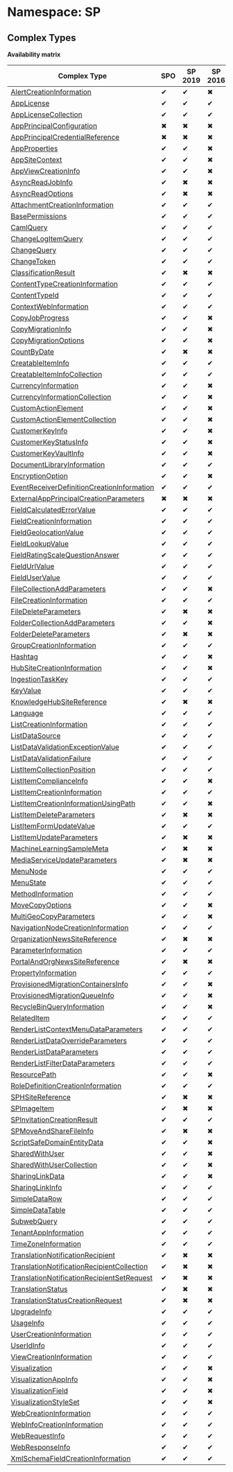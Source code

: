 # Namespace: SP

## Complex Types

**Availability matrix**

Complex Type | SPO | SP 2019 | SP 2016 | SP 2013
----------|-----|---------|---------|--------
[AlertCreationInformation](./ComplexTypes/AlertCreationInformation.md) | ✔ | ✔ | ✖ | ✖
[AppLicense](./ComplexTypes/AppLicense.md) | ✔ | ✔ | ✔ | ✔
[AppLicenseCollection](./ComplexTypes/AppLicenseCollection.md) | ✔ | ✔ | ✔ | ✔
[AppPrincipalConfiguration](./ComplexTypes/AppPrincipalConfiguration.md) | ✖ | ✖ | ✖ | ✔
[AppPrincipalCredentialReference](./ComplexTypes/AppPrincipalCredentialReference.md) | ✖ | ✖ | ✖ | ✔
[AppProperties](./ComplexTypes/AppProperties.md) | ✔ | ✔ | ✖ | ✖
[AppSiteContext](./ComplexTypes/AppSiteContext.md) | ✔ | ✔ | ✖ | ✖
[AppViewCreationInfo](./ComplexTypes/AppViewCreationInfo.md) | ✔ | ✔ | ✖ | ✖
[AsyncReadJobInfo](./ComplexTypes/AsyncReadJobInfo.md) | ✔ | ✖ | ✖ | ✖
[AsyncReadOptions](./ComplexTypes/AsyncReadOptions.md) | ✔ | ✖ | ✖ | ✖
[AttachmentCreationInformation](./ComplexTypes/AttachmentCreationInformation.md) | ✔ | ✔ | ✔ | ✔
[BasePermissions](./ComplexTypes/BasePermissions.md) | ✔ | ✔ | ✔ | ✔
[CamlQuery](./ComplexTypes/CamlQuery.md) | ✔ | ✔ | ✔ | ✔
[ChangeLogItemQuery](./ComplexTypes/ChangeLogItemQuery.md) | ✔ | ✔ | ✔ | ✔
[ChangeQuery](./ComplexTypes/ChangeQuery.md) | ✔ | ✔ | ✔ | ✔
[ChangeToken](./ComplexTypes/ChangeToken.md) | ✔ | ✔ | ✔ | ✔
[ClassificationResult](./ComplexTypes/ClassificationResult.md) | ✔ | ✖ | ✖ | ✖
[ContentTypeCreationInformation](./ComplexTypes/ContentTypeCreationInformation.md) | ✔ | ✔ | ✔ | ✔
[ContentTypeId](./ComplexTypes/ContentTypeId.md) | ✔ | ✔ | ✔ | ✔
[ContextWebInformation](./ComplexTypes/ContextWebInformation.md) | ✔ | ✔ | ✔ | ✔
[CopyJobProgress](./ComplexTypes/CopyJobProgress.md) | ✔ | ✔ | ✖ | ✖
[CopyMigrationInfo](./ComplexTypes/CopyMigrationInfo.md) | ✔ | ✔ | ✖ | ✖
[CopyMigrationOptions](./ComplexTypes/CopyMigrationOptions.md) | ✔ | ✔ | ✖ | ✖
[CountByDate](./ComplexTypes/CountByDate.md) | ✔ | ✖ | ✖ | ✖
[CreatableItemInfo](./ComplexTypes/CreatableItemInfo.md) | ✔ | ✔ | ✔ | ✖
[CreatableItemInfoCollection](./ComplexTypes/CreatableItemInfoCollection.md) | ✔ | ✔ | ✔ | ✖
[CurrencyInformation](./ComplexTypes/CurrencyInformation.md) | ✔ | ✔ | ✖ | ✖
[CurrencyInformationCollection](./ComplexTypes/CurrencyInformationCollection.md) | ✔ | ✔ | ✖ | ✖
[CustomActionElement](./ComplexTypes/CustomActionElement.md) | ✔ | ✔ | ✖ | ✖
[CustomActionElementCollection](./ComplexTypes/CustomActionElementCollection.md) | ✔ | ✔ | ✖ | ✖
[CustomerKeyInfo](./ComplexTypes/CustomerKeyInfo.md) | ✔ | ✔ | ✖ | ✖
[CustomerKeyStatusInfo](./ComplexTypes/CustomerKeyStatusInfo.md) | ✔ | ✔ | ✖ | ✖
[CustomerKeyVaultInfo](./ComplexTypes/CustomerKeyVaultInfo.md) | ✔ | ✔ | ✖ | ✖
[DocumentLibraryInformation](./ComplexTypes/DocumentLibraryInformation.md) | ✔ | ✔ | ✔ | ✖
[EncryptionOption](./ComplexTypes/EncryptionOption.md) | ✔ | ✔ | ✖ | ✖
[EventReceiverDefinitionCreationInformation](./ComplexTypes/EventReceiverDefinitionCreationInformation.md) | ✔ | ✔ | ✔ | ✔
[ExternalAppPrincipalCreationParameters](./ComplexTypes/ExternalAppPrincipalCreationParameters.md) | ✖ | ✖ | ✖ | ✔
[FieldCalculatedErrorValue](./ComplexTypes/FieldCalculatedErrorValue.md) | ✔ | ✔ | ✔ | ✔
[FieldCreationInformation](./ComplexTypes/FieldCreationInformation.md) | ✔ | ✔ | ✔ | ✔
[FieldGeolocationValue](./ComplexTypes/FieldGeolocationValue.md) | ✔ | ✔ | ✔ | ✔
[FieldLookupValue](./ComplexTypes/FieldLookupValue.md) | ✔ | ✔ | ✔ | ✔
[FieldRatingScaleQuestionAnswer](./ComplexTypes/FieldRatingScaleQuestionAnswer.md) | ✔ | ✔ | ✔ | ✔
[FieldUrlValue](./ComplexTypes/FieldUrlValue.md) | ✔ | ✔ | ✔ | ✔
[FieldUserValue](./ComplexTypes/FieldUserValue.md) | ✔ | ✔ | ✔ | ✔
[FileCollectionAddParameters](./ComplexTypes/FileCollectionAddParameters.md) | ✔ | ✔ | ✖ | ✖
[FileCreationInformation](./ComplexTypes/FileCreationInformation.md) | ✔ | ✔ | ✔ | ✔
[FileDeleteParameters](./ComplexTypes/FileDeleteParameters.md) | ✔ | ✖ | ✖ | ✖
[FolderCollectionAddParameters](./ComplexTypes/FolderCollectionAddParameters.md) | ✔ | ✔ | ✖ | ✖
[FolderDeleteParameters](./ComplexTypes/FolderDeleteParameters.md) | ✔ | ✖ | ✖ | ✖
[GroupCreationInformation](./ComplexTypes/GroupCreationInformation.md) | ✔ | ✔ | ✔ | ✔
[Hashtag](./ComplexTypes/Hashtag.md) | ✔ | ✔ | ✖ | ✖
[HubSiteCreationInformation](./ComplexTypes/HubSiteCreationInformation.md) | ✔ | ✔ | ✖ | ✖
[IngestionTaskKey](./ComplexTypes/IngestionTaskKey.md) | ✔ | ✔ | ✔ | ✖
[KeyValue](./ComplexTypes/KeyValue.md) | ✔ | ✔ | ✔ | ✔
[KnowledgeHubSiteReference](./ComplexTypes/KnowledgeHubSiteReference.md) | ✔ | ✖ | ✖ | ✖
[Language](./ComplexTypes/Language.md) | ✔ | ✔ | ✔ | ✔
[ListCreationInformation](./ComplexTypes/ListCreationInformation.md) | ✔ | ✔ | ✔ | ✔
[ListDataSource](./ComplexTypes/ListDataSource.md) | ✔ | ✔ | ✔ | ✔
[ListDataValidationExceptionValue](./ComplexTypes/ListDataValidationExceptionValue.md) | ✔ | ✔ | ✔ | ✔
[ListDataValidationFailure](./ComplexTypes/ListDataValidationFailure.md) | ✔ | ✔ | ✔ | ✔
[ListItemCollectionPosition](./ComplexTypes/ListItemCollectionPosition.md) | ✔ | ✔ | ✔ | ✔
[ListItemComplianceInfo](./ComplexTypes/ListItemComplianceInfo.md) | ✔ | ✔ | ✖ | ✖
[ListItemCreationInformation](./ComplexTypes/ListItemCreationInformation.md) | ✔ | ✔ | ✔ | ✔
[ListItemCreationInformationUsingPath](./ComplexTypes/ListItemCreationInformationUsingPath.md) | ✔ | ✔ | ✖ | ✖
[ListItemDeleteParameters](./ComplexTypes/ListItemDeleteParameters.md) | ✔ | ✖ | ✖ | ✖
[ListItemFormUpdateValue](./ComplexTypes/ListItemFormUpdateValue.md) | ✔ | ✔ | ✔ | ✔
[ListItemUpdateParameters](./ComplexTypes/ListItemUpdateParameters.md) | ✔ | ✖ | ✖ | ✖
[MachineLearningSampleMeta](./ComplexTypes/MachineLearningSampleMeta.md) | ✔ | ✖ | ✖ | ✖
[MediaServiceUpdateParameters](./ComplexTypes/MediaServiceUpdateParameters.md) | ✔ | ✖ | ✖ | ✖
[MenuNode](./ComplexTypes/MenuNode.md) | ✔ | ✔ | ✔ | ✔
[MenuState](./ComplexTypes/MenuState.md) | ✔ | ✔ | ✔ | ✔
[MethodInformation](./ComplexTypes/MethodInformation.md) | ✔ | ✔ | ✔ | ✔
[MoveCopyOptions](./ComplexTypes/MoveCopyOptions.md) | ✔ | ✔ | ✖ | ✖
[MultiGeoCopyParameters](./ComplexTypes/MultiGeoCopyParameters.md) | ✔ | ✔ | ✖ | ✖
[NavigationNodeCreationInformation](./ComplexTypes/NavigationNodeCreationInformation.md) | ✔ | ✔ | ✔ | ✔
[OrganizationNewsSiteReference](./ComplexTypes/OrganizationNewsSiteReference.md) | ✔ | ✖ | ✖ | ✖
[ParameterInformation](./ComplexTypes/ParameterInformation.md) | ✔ | ✔ | ✔ | ✔
[PortalAndOrgNewsSiteReference](./ComplexTypes/PortalAndOrgNewsSiteReference.md) | ✔ | ✖ | ✖ | ✖
[PropertyInformation](./ComplexTypes/PropertyInformation.md) | ✔ | ✔ | ✔ | ✔
[ProvisionedMigrationContainersInfo](./ComplexTypes/ProvisionedMigrationContainersInfo.md) | ✔ | ✔ | ✖ | ✖
[ProvisionedMigrationQueueInfo](./ComplexTypes/ProvisionedMigrationQueueInfo.md) | ✔ | ✔ | ✖ | ✖
[RecycleBinQueryInformation](./ComplexTypes/RecycleBinQueryInformation.md) | ✔ | ✔ | ✖ | ✖
[RelatedItem](./ComplexTypes/RelatedItem.md) | ✔ | ✔ | ✔ | ✔
[RenderListContextMenuDataParameters](./ComplexTypes/RenderListContextMenuDataParameters.md) | ✔ | ✔ | ✔ | ✖
[RenderListDataOverrideParameters](./ComplexTypes/RenderListDataOverrideParameters.md) | ✔ | ✔ | ✔ | ✖
[RenderListDataParameters](./ComplexTypes/RenderListDataParameters.md) | ✔ | ✔ | ✔ | ✖
[RenderListFilterDataParameters](./ComplexTypes/RenderListFilterDataParameters.md) | ✔ | ✔ | ✔ | ✖
[ResourcePath](./ComplexTypes/ResourcePath.md) | ✔ | ✔ | ✖ | ✖
[RoleDefinitionCreationInformation](./ComplexTypes/RoleDefinitionCreationInformation.md) | ✔ | ✔ | ✔ | ✔
[SPHSiteReference](./ComplexTypes/SPHSiteReference.md) | ✔ | ✖ | ✖ | ✖
[SPImageItem](./ComplexTypes/SPImageItem.md) | ✔ | ✖ | ✖ | ✖
[SPInvitationCreationResult](./ComplexTypes/SPInvitationCreationResult.md) | ✔ | ✔ | ✔ | ✖
[SPMoveAndShareFileInfo](./ComplexTypes/SPMoveAndShareFileInfo.md) | ✔ | ✖ | ✖ | ✖
[ScriptSafeDomainEntityData](./ComplexTypes/ScriptSafeDomainEntityData.md) | ✔ | ✔ | ✖ | ✖
[SharedWithUser](./ComplexTypes/SharedWithUser.md) | ✔ | ✔ | ✖ | ✖
[SharedWithUserCollection](./ComplexTypes/SharedWithUserCollection.md) | ✔ | ✔ | ✖ | ✖
[SharingLinkData](./ComplexTypes/SharingLinkData.md) | ✔ | ✔ | ✖ | ✖
[SharingLinkInfo](./ComplexTypes/SharingLinkInfo.md) | ✔ | ✔ | ✔ | ✖
[SimpleDataRow](./ComplexTypes/SimpleDataRow.md) | ✔ | ✔ | ✔ | ✔
[SimpleDataTable](./ComplexTypes/SimpleDataTable.md) | ✔ | ✔ | ✔ | ✔
[SubwebQuery](./ComplexTypes/SubwebQuery.md) | ✔ | ✔ | ✔ | ✔
[TenantAppInformation](./ComplexTypes/TenantAppInformation.md) | ✔ | ✔ | ✔ | ✖
[TimeZoneInformation](./ComplexTypes/TimeZoneInformation.md) | ✔ | ✔ | ✔ | ✔
[TranslationNotificationRecipient](./ComplexTypes/TranslationNotificationRecipient.md) | ✔ | ✖ | ✖ | ✖
[TranslationNotificationRecipientCollection](./ComplexTypes/TranslationNotificationRecipientCollection.md) | ✔ | ✖ | ✖ | ✖
[TranslationNotificationRecipientSetRequest](./ComplexTypes/TranslationNotificationRecipientSetRequest.md) | ✔ | ✖ | ✖ | ✖
[TranslationStatus](./ComplexTypes/TranslationStatus.md) | ✔ | ✖ | ✖ | ✖
[TranslationStatusCreationRequest](./ComplexTypes/TranslationStatusCreationRequest.md) | ✔ | ✖ | ✖ | ✖
[UpgradeInfo](./ComplexTypes/UpgradeInfo.md) | ✔ | ✔ | ✔ | ✔
[UsageInfo](./ComplexTypes/UsageInfo.md) | ✔ | ✔ | ✔ | ✔
[UserCreationInformation](./ComplexTypes/UserCreationInformation.md) | ✔ | ✔ | ✔ | ✔
[UserIdInfo](./ComplexTypes/UserIdInfo.md) | ✔ | ✔ | ✔ | ✔
[ViewCreationInformation](./ComplexTypes/ViewCreationInformation.md) | ✔ | ✔ | ✔ | ✔
[Visualization](./ComplexTypes/Visualization.md) | ✔ | ✔ | ✖ | ✖
[VisualizationAppInfo](./ComplexTypes/VisualizationAppInfo.md) | ✔ | ✔ | ✖ | ✖
[VisualizationField](./ComplexTypes/VisualizationField.md) | ✔ | ✔ | ✖ | ✖
[VisualizationStyleSet](./ComplexTypes/VisualizationStyleSet.md) | ✔ | ✔ | ✖ | ✖
[WebCreationInformation](./ComplexTypes/WebCreationInformation.md) | ✔ | ✔ | ✔ | ✔
[WebInfoCreationInformation](./ComplexTypes/WebInfoCreationInformation.md) | ✔ | ✔ | ✔ | ✔
[WebRequestInfo](./ComplexTypes/WebRequestInfo.md) | ✔ | ✔ | ✔ | ✔
[WebResponseInfo](./ComplexTypes/WebResponseInfo.md) | ✔ | ✔ | ✔ | ✔
[XmlSchemaFieldCreationInformation](./ComplexTypes/XmlSchemaFieldCreationInformation.md) | ✔ | ✔ | ✔ | ✔

